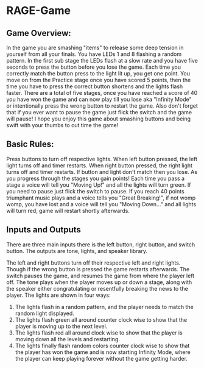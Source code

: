 # RAGE-Game
## Game Overview:
In the game you are smashing "items" to release some deep tension in yourself from all your finals. You have LEDs 1 and 8 flashing a random pattern. In the first sub stage the LEDs flash at a slow rate and you have
five seconds to press the button before you lose the game. Each time you correctly match the button press to the light lit up, you get one point. You move on from the Practice stage once you have scored 5 points, 
then the time you have to press the correct button shortens and the lights flash faster. There are a total of five stages, once you have reached a score of 40 you have won the game and can now play till you lose aka "Infinity Mode" or intentionally press the wrong button to restart the game. Also don't forget that if you ever want to pause the game just flick the switch and the game will pause! I hope you enjoy this game about smashing buttons and being swift with your thumbs to out time the game!

## Basic Rules:
Press buttons to turn off respective lights. When left button pressed, the left light turns off and timer restarts. When right button pressed, the right light turns off and timer restarts. If button and light don't match then you lose.
As you progress through the stages you gain points! Each time you pass a stage a voice will tell you "Moving Up!" and all the lights will turn green.
If you need to pause just flick the switch to pause.
If you reach 40 points triumphant music plays and a voice tells you "Great Breaking!", if not womp womp, you have lost and a voice will tell you "Moving Down..." and all lights will turn red, game will restart shortly afterwards.

## Inputs and Outputs
There are three main inputs there is the left button, right button, and switch button.
The outputs are tone, lights, and speaker library.

The left and right buttons turn off their respective left and right lights. Though if the wrong button is pressed the game restarts afterwards. The switch pauses the game, and resumes the game from where the player left off. The tone plays when the player moves up or down a stage, along with the speaker either congratulating or resentfully breaking the news to the player. 
The lights are shown in four ways:
1. The lights flash in a random pattern, and the player needs to match the random light displayed.
2. The lights flash green all around counter clock wise to show that the player is moving up to the next level.
3. The lights flash red all around clock wise to show that the player is moving down all the levels and restarting.
4. The lights finally flash random colors counter clock wise to show that the player has won the game and is now starting Infinity Mode, where the player can keep playing forever without the game getting harder.
